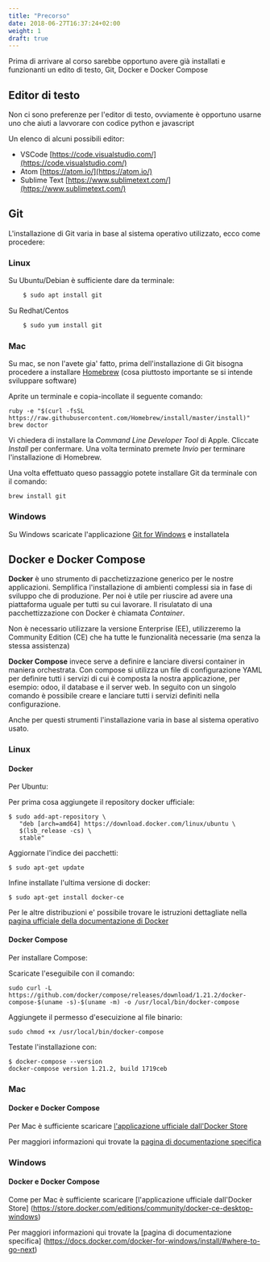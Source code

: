 ```yaml
---
title: "Precorso"
date: 2018-06-27T16:37:24+02:00
weight: 1
draft: true
---
```


Prima di arrivare al corso sarebbe opportuno avere già installati e funzionanti un edito di testo, Git, Docker e Docker Compose

## Editor di testo

Non ci sono preferenze per l'editor di testo, ovviamente è opportuno usarne uno che aiuti a lavvorare con codice python e javascript

Un elenco di alcuni possibili editor:

* VSCode [https://code.visualstudio.com/](https://code.visualstudio.com/)
* Atom [https://atom.io/](https://atom.io/)
* Sublime Text [https://www.sublimetext.com/](https://www.sublimetext.com/)

## Git

L'installazione di Git varia in base al sistema operativo utilizzato, ecco come procedere:

### Linux

Su Ubuntu/Debian è sufficiente dare da terminale:

```bash
    $ sudo apt install git
```

Su Redhat/Centos

```bash
    $ sudo yum install git
```

### Mac

Su mac, se non l'avete gia' fatto, prima dell'installazione di Git bisogna procedere a installare [Homebrew](http://brew.sh/) (cosa piuttosto importante se si intende sviluppare software)

Aprite un terminale e copia-incollate il seguente comando:

```
ruby -e "$(curl -fsSL https://raw.githubusercontent.com/Homebrew/install/master/install)"
brew doctor
```

Vi chiedera di installare la _Command Line Developer Tool_ di Apple. Cliccate _Install_ per confermare. Una volta terminato premete _Invio_ per terminare l'installazione di Homebrew.

Una volta effettuato queso passaggio potete installare Git da terminale con il comando:

```
brew install git
```

### Windows

Su Windows scaricate l'applicazione [Git for Windows](https://gitforwindows.org/) e installatela

## Docker e Docker Compose

**Docker** è uno strumento di pacchetizzazione generico per le nostre applicazioni. Semplifica l'installazione di ambienti complessi sia in fase di sviluppo che di produzione. Per noi è utile per riuscire ad avere una piattaforma uguale per tutti su cui lavorare.
Il risulatato di una pacchettizzazione con Docker è chiamata _Container_.

Non è necessario utilizzare la versione Enterprise (EE), utilizzeremo la Community Edition (CE) che ha tutte le funzionalità necessarie (ma senza la stessa assistenza)

**Docker Compose** invece serve a definire e lanciare diversi container in maniera orchestrata. Con compose si utilizza un file di configurazione YAML per definire tutti i servizi di cui è composta la nostra applicazione, per esempio: odoo, il database e il server web. In seguito con un singolo comando è possibile creare e lanciare tutti i servizi definiti nella configurazione.


Anche per questi strumenti l'installazione varia in base al sistema operativo usato.

### Linux

#### Docker 


Per Ubuntu:

Per prima cosa aggiungete il repository docker ufficiale:

```
$ sudo add-apt-repository \
   "deb [arch=amd64] https://download.docker.com/linux/ubuntu \
   $(lsb_release -cs) \
   stable"
```

Aggiornate l'indice dei pacchetti:

```
$ sudo apt-get update
```

Infine installate l'ultima versione di docker:

```
$ sudo apt-get install docker-ce
```

Per le altre distribuzioni e' possibile trovare le istruzioni dettagliate nella [pagina ufficiale della documentazione di Docker](https://docs.docker.com/install/linux/docker-ce/centos/)

#### Docker Compose

Per installare Compose:

Scaricate l'eseguibile con il comando:

```
sudo curl -L https://github.com/docker/compose/releases/download/1.21.2/docker-compose-$(uname -s)-$(uname -m) -o /usr/local/bin/docker-compose
```

Aggiungete il permesso d'esecuizione al file binario:

```
sudo chmod +x /usr/local/bin/docker-compose
```

Testate l'installazione con:

```
$ docker-compose --version
docker-compose version 1.21.2, build 1719ceb
```

### Mac

#### Docker e Docker Compose

Per Mac è sufficiente scaricare [l'applicazione ufficiale dall'Docker Store](https://store.docker.com/editions/community/docker-ce-desktop-mac)

Per maggiori informazioni qui trovate la [pagina di documentazione specifica](https://docs.docker.com/docker-for-mac/install/#install-and-run-docker-for-mac)


### Windows

#### Docker e Docker Compose

Come per Mac è sufficiente scaricare [l'applicazione ufficiale dall'Docker Store]
(https://store.docker.com/editions/community/docker-ce-desktop-windows)

Per maggiori informazioni qui trovate la [pagina di documentazione specifica]
(https://docs.docker.com/docker-for-windows/install/#where-to-go-next)


